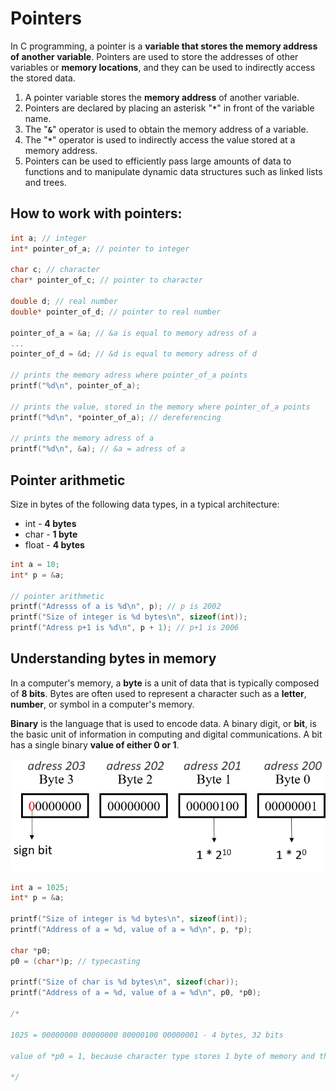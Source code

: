 # Pointers

In C programming, a pointer is a **variable that stores the memory address of another variable**. Pointers are used to store the addresses of other variables or **memory locations**, and they can be used to indirectly access the stored data.

1. A pointer variable stores the **memory address** of another variable.
2. Pointers are declared by placing an asterisk "**`*`**" in front of the variable name.
3. The "**`&`**" operator is used to obtain the memory address of a variable.
4. The "**`*`**" operator is used to indirectly access the value stored at a memory address.
5. Pointers can be used to efficiently pass large amounts of data to functions and to manipulate dynamic data structures such as linked lists and trees.

## How to work with pointers:

```c
int a; // integer
int* pointer_of_a; // pointer to integer

char c; // character
char* pointer_of_c; // pointer to character

double d; // real number
double* pointer_of_d; // pointer to real number

pointer_of_a = &a; // &a is equal to memory adress of a
...
pointer_of_d = &d; // &d is equal to memory adress of d

// prints the memory adress where pointer_of_a points
printf("%d\n", pointer_of_a);

// prints the value, stored in the memory where pointer_of_a points
printf("%d\n", *pointer_of_a); // dereferencing

// prints the memory adress of a
printf("%d\n", &a); // &a = adress of a
```

## Pointer arithmetic

Size in bytes of the following data types, in a typical architecture:
- int - **4 bytes**
- char - **1 byte**
- float - **4 bytes**

```c
int a = 10;
int* p = &a;

// pointer arithmetic
printf("Adresss of a is %d\n", p); // p is 2002
printf("Size of integer is %d bytes\n", sizeof(int));
printf("Adress p+1 is %d\n", p + 1); // p+1 is 2006
```

## Understanding bytes in memory

In a computer's memory, a **byte** is a unit of data that is typically composed of **8 bits**. Bytes are often used to represent a character such as a **letter**, **number**, or symbol in a computer's memory.

**Binary** is the language that is used to encode data. A binary digit, or **bit**, is the basic unit of information in computing and digital communications. A bit has a single binary **value of either 0 or 1**.

![asdf](2.png)

```c
int a = 1025;
int* p = &a;

printf("Size of integer is %d bytes\n", sizeof(int));
printf("Address of a = %d, value of a = %d\n", p, *p);

char *p0;
p0 = (char*)p; // typecasting

printf("Size of char is %d bytes\n", sizeof(char));
printf("Address of a = %d, value of a = %d\n", p0, *p0);

/*

1025 = 00000000 00000000 00000100 00000001 - 4 bytes, 32 bits

value of *p0 = 1, because character type stores 1 byte of memory and the first and only byte of pointer p0 is 00000001, which represents the value 1 in binary

*/
```



